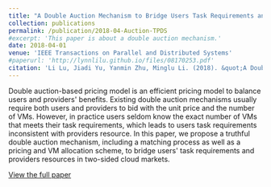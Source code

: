 ```yaml
---
title: "A Double Auction Mechanism to Bridge Users Task Requirements and Providers Resources in Two-Sided Cloud Markets"
collection: publications
permalink: /publication/2018-04-Auction-TPDS
#excerpt: 'This paper is about a double auction mechanism.'
date: 2018-04-01
venue: 'IEEE Transactions on Parallel and Distributed Systems'
#paperurl: 'http://lynnlilu.github.io/files/08170253.pdf'
citation: 'Li Lu, Jiadi Yu, Yanmin Zhu, Minglu Li. (2018). &quot;A Double Auction Mechanism to Bridge Users Task Requirements and Providers Resources in Two-Sided Cloud Markets.&quot; <i>IEEE TPDS</i>. 29(4).'
---
```


Double auction-based pricing model is an efficient pricing model to balance users and providers' benefits. Existing double auction mechanisms usually require both users and providers to bid with the unit price and the number of VMs. However, in practice users seldom know the exact number of VMs that meets their task requirements, which leads to users task requirements inconsistent with providers resource. In this paper, we propose a truthful double auction mechanism, including a matching process as well as a pricing and VM allocation scheme, to bridge users' task requirements and providers resources in two-sided cloud markets. 

[View the full paper](http://lynnlilu.github.io/files/08170253.pdf)

